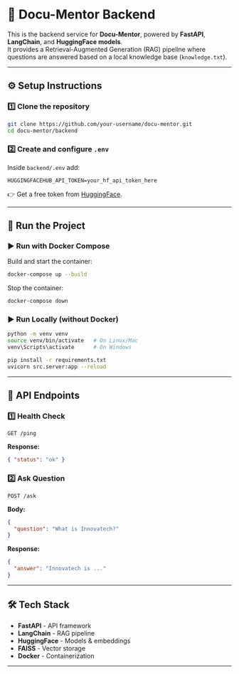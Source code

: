 # 📘 Docu-Mentor Backend

This is the backend service for **Docu-Mentor**, powered by **FastAPI**, **LangChain**, and **HuggingFace models**.  
It provides a Retrieval-Augmented Generation (RAG) pipeline where questions are answered based on a local knowledge base (`knowledge.txt`).  

---

## ⚙️ Setup Instructions

### 1️⃣ Clone the repository
```bash
git clone https://github.com/your-username/docu-mentor.git
cd docu-mentor/backend
```

### 2️⃣ Create and configure `.env`
Inside `backend/.env` add:
```env
HUGGINGFACEHUB_API_TOKEN=your_hf_api_token_here
```

👉 Get a free token from [HuggingFace](https://huggingface.co/settings/tokens).

---

## 🚀 Run the Project

### ▶️ Run with Docker Compose
Build and start the container:
```bash
docker-compose up --build
```

Stop the container:
```bash
docker-compose down
```

### ▶️ Run Locally (without Docker)
```bash
python -m venv venv
source venv/bin/activate   # On Linux/Mac
venv\Scripts\activate      # On Windows

pip install -r requirements.txt
uvicorn src.server:app --reload
```

---

## 📡 API Endpoints

### 1️⃣ Health Check
```http
GET /ping
```
**Response:**
```json
{ "status": "ok" }
```

### 2️⃣ Ask Question
```http
POST /ask
```
**Body:**
```json
{
  "question": "What is Innovatech?"
}
```

**Response:**
```json
{
  "answer": "Innovatech is ..."
}
```

---

## 🛠️ Tech Stack
- **FastAPI** - API framework  
- **LangChain** - RAG pipeline  
- **HuggingFace** - Models & embeddings  
- **FAISS** - Vector storage  
- **Docker** - Containerization  

---
